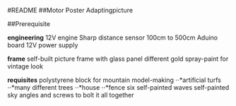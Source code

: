 #README
##Motor Poster Adaptingpicture

##Prerequisite

**engineering**
  12V engine
  Sharp distance sensor 100cm to 500cm 
  Aduino board
  12V power supply

**frame**
  self-built picture frame with glass panel
  different gold spray-paint for vintage look

**requisites**
  polystyrene block for mountain
  model-making
  ⋅⋅*artificial turfs
  ⋅⋅*many different trees
  ⋅⋅*house
  ⋅⋅*fence
  six self-painted waves
  self-painted sky
  angles and screws to bolt it all together

